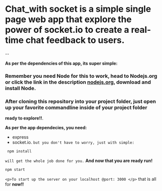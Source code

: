 # Chat_with socket is a simple single page web app that explore the power of socket.io to create a real-time chat feedback to users.
--

**As per the dependencies of this app, its super simple:**

### Remember you need Node for this to work, head to Nodejs.org or click the link in the description [nodejs.org](https://www.nodejs.org), download and install Node.

### After cloning this repository into your project folder, just open up your favorite commandline inside of your project folder
**ready to explore!!**.

**As per the app dependecies, you need:**
* express
* socket.io.
`but you don't have to worry, just with simple:`

```BASH
 npm install
```

`will get the whole job done for you.`
**And now that you are ready run!**
```BASH
npm start
```

`<p>To start up the server on your localhost @port: 3000 </p>`
that is all for **now!!**



